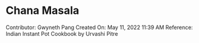 # Chana Masala

Contributor: Gwyneth Pang
Created On: May 11, 2022 11:39 AM
Reference: Indian Instant Pot Cookbook by Urvashi Pitre